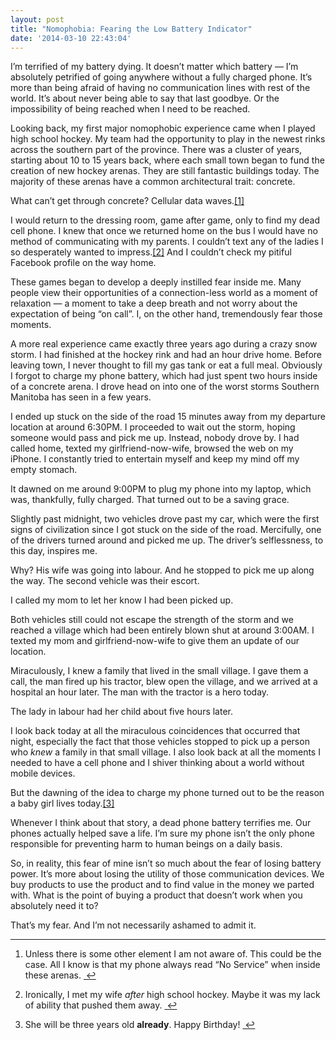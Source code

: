 ```yaml
---
layout: post
title: "Nomophobia: Fearing the Low Battery Indicator"
date: '2014-03-10 22:43:04'
---
```


<p data-preserve-html-node="true">I&#8217;m terrified of my battery dying. It doesn&#8217;t matter which battery — I&#8217;m absolutely petrified of going anywhere without a fully charged phone. It&#8217;s more than being afraid of having no communication lines with rest of the world. It&#8217;s about never being able to say that last goodbye. Or the impossibility of being reached when I need to be reached. </p>

<p data-preserve-html-node="true">Looking back, my first major nomophobic experience came when I played high school hockey. My team had the opportunity to play in the newest rinks across the southern part of the province. There was a cluster of years, starting about 10 to 15 years back, where each small town began to fund the creation of new hockey arenas. They are still fantastic buildings today. The majority of these arenas have a common architectural trait: concrete. </p>

<p data-preserve-html-node="true">What can&#8217;t get through concrete? Cellular data waves.<a data-preserve-html-node="true" href="#fn:1" id="fnref:1" title="see footnote" class="footnote">[1]</a> </p>

<p data-preserve-html-node="true">I would return to the dressing room, game after game, only to find my dead cell phone. I knew that once we returned home on the bus I would have no method of communicating with my parents. I couldn&#8217;t text any of the ladies I so desperately wanted to impress.<a data-preserve-html-node="true" href="#fn:2" id="fnref:2" title="see footnote" class="footnote">[2]</a> And I couldn&#8217;t check my pitiful Facebook profile on the way home.</p>

<p data-preserve-html-node="true">These games began to develop a deeply instilled fear inside me. Many people view their opportunities of a connection-less world as a moment of relaxation — a moment to take a deep breath and not worry about the expectation of being &#8220;on call&#8221;. I, on the other hand, tremendously fear those moments.</p>

<p data-preserve-html-node="true">A more real experience came exactly three years ago during a crazy snow storm. I had finished at the hockey rink and had an hour drive home. Before leaving town, I never thought to fill my gas tank or eat a full meal. Obviously I forgot to charge my phone battery, which had just spent two hours inside of a concrete arena. I drove head on into one of the worst storms Southern Manitoba has seen in a few years. </p>

<p data-preserve-html-node="true">I ended up stuck on the side of the road 15 minutes away from my departure location at around 6:30PM. I proceeded to wait out the storm, hoping someone would pass and pick me up. Instead, nobody drove by. I had called home, texted my girlfriend-now-wife, browsed the web on my iPhone. I constantly tried to entertain myself and keep my mind off my empty stomach.</p>

<p data-preserve-html-node="true">It dawned on me around 9:00PM to plug my phone into my laptop, which was, thankfully, fully charged. That turned out to be a saving grace.</p>

<p data-preserve-html-node="true">Slightly past midnight, two vehicles drove past my car, which were the first signs of civilization since I got stuck on the side of the road. Mercifully, one of the drivers turned around and picked me up. The driver&#8217;s selflessness, to this day, inspires me.</p>

<p data-preserve-html-node="true">Why? His wife was going into labour. And he stopped to pick me up along the way. The second vehicle was their escort. </p>

<p data-preserve-html-node="true">I called my mom to let her know I had been picked up. </p>

<p data-preserve-html-node="true">Both vehicles still could not escape the strength of the storm and we reached a village which had been entirely blown shut at around 3:00AM. I texted my mom and girlfriend-now-wife to give them an update of our location. </p>

<p data-preserve-html-node="true">Miraculously, I knew a family that lived in the small village. I gave them a call, the man fired up his tractor, blew open the village, and we arrived at a hospital an hour later. The man with the tractor is a hero today.</p>

<p data-preserve-html-node="true">The lady in labour had her child about five hours later. </p>

<p data-preserve-html-node="true">I look back today at all the miraculous coincidences that occurred that night, especially the fact that those vehicles stopped to pick up a person who <em data-preserve-html-node="true">knew</em> a family in that small village. I also look back at all the moments I needed to have a cell phone and I shiver thinking about a world without mobile devices.</p>

<p data-preserve-html-node="true">But the dawning of the idea to charge my phone turned out to be the reason a baby girl lives today.<a data-preserve-html-node="true" href="#fn:3" id="fnref:3" title="see footnote" class="footnote">[3]</a></p>

<p data-preserve-html-node="true">Whenever I think about that story, a dead phone battery terrifies me. Our phones actually helped save a life. I&#8217;m sure my phone isn&#8217;t the only phone responsible for preventing harm to human beings on a daily basis. </p>

<p data-preserve-html-node="true">So, in reality, this fear of mine isn&#8217;t so much about the fear of losing battery power. It&#8217;s more about losing the utility of those communication devices. We buy products to use the product and to find value in the money we parted with. What is the point of buying a product that doesn&#8217;t work when you absolutely need it to?</p>

<p data-preserve-html-node="true">That&#8217;s my fear. And I&#8217;m not necessarily ashamed to admit it.</p>

<div data-preserve-html-node="true" class="footnotes">
<hr data-preserve-html-node="true" />
<ol data-preserve-html-node="true">

<li data-preserve-html-node="true" id="fn:1">
<p data-preserve-html-node="true">Unless there is some other element I am not aware of. This could be the case. All I know is that my phone always read &#8220;No Service&#8221; when inside these arenas.  <a data-preserve-html-node="true" href="#fnref:1" title="return to article" class="reversefootnote">&#160;&#8617;</a></p>
</li>

<li data-preserve-html-node="true" id="fn:2">
<p data-preserve-html-node="true">Ironically, I met my wife <em data-preserve-html-node="true">after</em> high school hockey. Maybe it was my lack of ability that pushed them away. <a data-preserve-html-node="true" href="#fnref:2" title="return to article" class="reversefootnote">&#160;&#8617;</a></p>
</li>

<li data-preserve-html-node="true" id="fn:3">
<p data-preserve-html-node="true">She will be three years old <strong data-preserve-html-node="true">already</strong>. Happy Birthday! <a data-preserve-html-node="true" href="#fnref:3" title="return to article" class="reversefootnote">&#160;&#8617;</a></p>
</li>

</ol>
</div